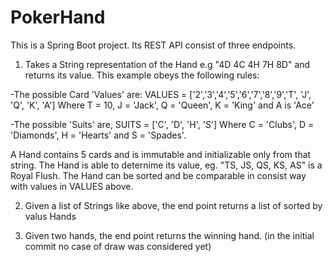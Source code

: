# PokerHand

This is a Spring Boot project.
Its REST API consist of three endpoints.

1. Takes a String representation of the Hand e.g "4D 4C 4H 7H 8D" and returns its value.
This example obeys the following rules:

-The possible Card 'Values' are:
VALUES = ['2','3','4','5','6','7','8','9','T', 'J', 'Q', 'K', 'A']
Where T = 10, J = 'Jack', Q = 'Queen', K = 'King' and A is 'Ace'

-The possible 'Suits' are,
SUITS = ['C', 'D', 'H', 'S']
Where C = 'Clubs', D = 'Diamonds', H = 'Hearts' and S = 'Spades'.

A Hand contains 5 cards and is immutable and initializable only from that string.
The Hand is able to deternime its value, eg. "TS, JS, QS, KS, AS" is a Royal Flush.
The Hand can be sorted and be comparable in consist way with values in VALUES above. 

2. Given a list of Strings like above, the end point returns a list of sorted by valus Hands

3. Given two hands, the end point returns the winning hand. (in the initial commit no case of draw was considered yet)
